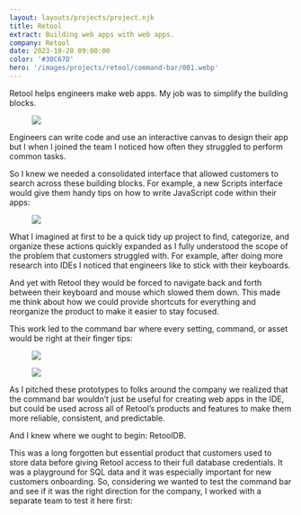 ```yaml
---
layout: layouts/projects/project.njk
title: Retool
extract: Building web apps with web apps.
company: Retool
date: 2023-10-28 09:00:00
color: '#30C67D'
hero: '/images/projects/retool/command-bar/001.webp'
---
```


<p class="intro text-center">Retool helps engineers make web apps. My job was to simplify the building blocks.</p>

<figure class="project-img">
  <img src="/images/projects/retool/command-bar/001.webp" />
</figure>

<p class="intro">Engineers can write code and use an interactive canvas to design their app but I when I joined the team I noticed how often they struggled to perform common tasks.</p>

So I knew we needed a consolidated interface that allowed customers to search across these building blocks. For example, a new Scripts interface would give them handy tips on how to write JavaScript code within their apps:

<figure class="project-img">
  <img src="/images/projects/retool/command-bar/002.webp" />
</figure>

What I imagined at first to be a quick tidy up project to find, categorize, and organize these actions quickly expanded as I fully understood the scope of the problem that customers struggled with. For example, after doing more research into IDEs I noticed that engineers like to stick with their keyboards.

And yet with Retool they would be forced to navigate back and forth between their keyboard and mouse which slowed them down. This made me think about how we could provide shortcuts for everything and reorganize the product to make it easier to stay focused.

This work led to the command bar where every setting, command, or asset would be right at their finger tips:

<figure class="project-img">
  <img src="/images/projects/retool/command-bar/add-panel.webp" />
</figure>

<figure class="project-img">
  <img src="/images/projects/retool/command-bar/004.webp" />
</figure>

As I pitched these prototypes to folks around the company we realized that the command bar wouldn’t just be useful for creating web apps in the IDE, but could be used across all of Retool’s products and features to make them more reliable, consistent, and predictable.

And I knew where we ought to begin: RetoolDB.

This was a long forgotten but essential product that customers used to store data before giving Retool access to their full database credentials. It was a playground for SQL data and it was especially important for new customers onboarding. So, considering we wanted to test the command bar and see if it was the right direction for the company, I worked with a separate team to test it here first:

<figure class="project-img">
  <img src="/images/projects/retool/command-bar/retooldb-001.webp" alt=""/>
</figure>

<figure class="project-img">
  <img src="/images/projects/retool/command-bar/retooldb-002.webp" alt=""/>
</figure>

<figure class="project-img">
  <img src="/images/projects/retool/command-bar/retooldb-003.webp" alt=""/>
</figure>

<figure class="project-img">
  <img src="/images/projects/retool/command-bar/retooldb-004.webp" alt=""/>
</figure>

<figure class="project-img">
  <img src="/images/projects/retool/command-bar/retooldb-005.webp" alt=""/>
</figure>

<figure class="project-img">
  <img src="/images/projects/retool/command-bar/retooldb-006.webp" alt=""/>
</figure>

<figure class="project-img">
  <img src="/images/projects/retool/command-bar/retooldb-007.webp" alt=""/>
</figure>
